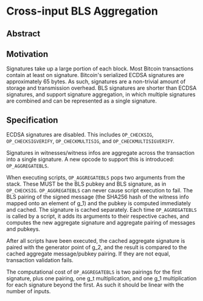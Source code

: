 # Cross-input BLS Aggregation

## Abstract

## Motivation

Signatures take up a large portion of each block. Most Bitcoin transactions contain at least on signature. Bitcoin's serialized ECDSA signatures are approximately 65 bytes. As such, signatures are a non-trivial amount of storage and transmission overhead. BLS signatures are shorter than ECDSA signatures, and support signature aggregation, in which multiple signatures are combined and can be represented as a single signature.

## Specification

ECDSA signatures are disabled. This includes `OP_CHECKSIG`, `OP_CHECKSIGVERIFY`, `OP_CHECKMULTISIG`, and `OP_CHECKMULTISIGVERIFY`.

Signatures in witnesses/witness infos are aggregate across the transaction into a single signature. A new opcode to support this is introduced: `OP_AGGREGATEBLS`.

When executing scripts, `OP_AGGREGATEBLS` pops two arguments from the stack. These MUST be the BLS pubkey and BLS signature, as in `OP_CHECKSIG`. `OP_AGGREGATEBLS` can never cause script execution to fail. The BLS pairing of the signed message (the SHA256 hash of the witness info mapped onto an element of g_1) and the pubkey is computed immediately and cached. The signature is cached separately. Each time `OP_AGGREGATEBLS` is called by a script, it adds its arguments to their respective caches, and computes the new aggregate signature and aggregate pairing of messages and pubkeys.

After all scripts have been executed, the cached aggregate signature is paired with the generator point of g_2, and the result is compared to the cached aggregate message/pubkey pairing. If they are not equal, transaction validation fails.

The computational cost of `OP_AGGREGATEBLS` is two pairings for the first signature, plus one pairing, one g_t multiplication, and one g_1 multiplication for each signature beyond the first. As such it should be linear with the number of inputs.
